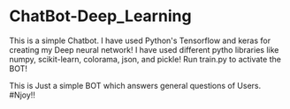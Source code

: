 # ChatBot-Deep_Learning
This is a simple Chatbot. I have used Python's Tensorflow and keras for creating my Deep neural network!
I have used different pytho libraries like numpy, scikit-learn, colorama, json, and pickle!
Run train.py to activate the BOT!

This is Just a simple BOT which answers general questions of Users.
#Njoy!!
